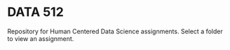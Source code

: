 # DATA 512

Repository for Human Centered Data Science assignments. Select a folder to view an assignment.

